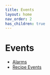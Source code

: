 ```yaml
---
title: Events
layout: home
nav_order: 2
has_children: true
---
```


# Events

- [Alarms](alarms/)
- [Recipe Events](recipe-events/)